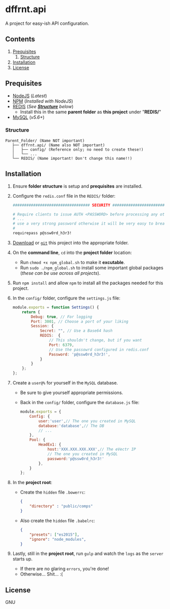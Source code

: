 # dffrnt.api
A project for easy-ish API configuration.

## Contents

1. [Prequisites](#prequisites)
   1. [Structure](#structure)
1. [Installation](#installation)
1. [License](#license)

## Prequisites
* [NodeJS](https://nodejs.org/en/) (_Latest_)
* [NPM](https://nodejs.org/en/) (_Installed with NodeJS_)
* [REDIS](https://redis.io/download) (_See **[Structure](#structure)** below_)
  * Install this in the same **parent folder** as **this project** under "**REDIS/**"
* [MySQL](https://dev.mysql.com/downloads/mysql/) (_v5.6+_)
  
### Structure

```
Parent_Folder/ (Name NOT important)
   ├── dffrnt.api/ (Name also NOT important)
   │   ├── config/ (Reference only; no need to create these!)
   │   └── ...
   └── REDIS/ (Name important! Don't change this name!!)
```

## Installation
1. Ensure **folder structure** is setup and **prequisites** are installed.
1. Configure the `redis.conf` file in the `REDIS/` folder:

   ```bash
   ################################## SECURITY ###################################

   # Require clients to issue AUTH <PASSWORD> before processing any other
   # ...
   # use a very strong password otherwise it will be very easy to break.
   #
   requirepass p@ssw0rd_h3r3!
   ```
1. [Download](https://github.com/LeShaunJ/dffrnt.api/archive/master.zip) or [`git`](https://github.com/LeShaunJ/dffrnt.api.git) this project into the appropriate folder.
1. On the **command line**, `cd` into the **project folder** location:
   * Run `chmod +x npm_global.sh` to make it **excutable**.
   * Run `sudo ./npm_global.sh` to install some important global packages (_these can be use across all projects_).
1. Run `npm install` and allow `npm` to install all the packages needed for this project.
1. In the `config/` folder, configure the `settings.js` file:

   ```javascript
   module.exports = function Settings() { 
       return {
           Debug: true, // For logging
           Port: 3001, // Choose a port of your liking
           Session: {
               Secret: "", // Use a Base64 hash 
               REDIS:  {
                   // This shouldn't change, but if you want
                   Port: 6379, 
                   // Use the passowrd configured in redis.conf
                   Password: 'p@ssw0rd_h3r3!',
               }
           }
       };  
   };
   ```
1. Create a `user@%` for yourself in the `MySQL` database.
   * Be sure to give yourself appropriate permissions.
   * Back in the `config/` folder, configure the `database.js` file:
   
     ```javascript
     module.exports = {
         Config: {
             user:'user',// The one you created in MySQL
             database:'database',// The DB
             // ...
         },
         Pool: {
             HeadEx1: {
                 host:'XXX.XXX.XXX.XXX',// The eVectr IP
                 // The one you created in MySQL 
                 password:'p@ssw0rd_h3r3!' 
             },
         }
     };
     ```
1. In the **project root**: 
   * Create the `hidden` file `.bowerrc`:
   
      ```json
      {
          "directory" : "public/comps"
      }
      ```
   * Also create the `hidden` file `.babelrc`:
   
      ```json
      {
          "presets": ["es2015"],
          "ignore": "node_modules",
      }
      ```
1. Lastly, still in the **project root**, run `gulp` and watch the `logs` as the `server` starts up.
   * If there are no glaring `errors`, you're done!
   * Otherwise... Shit... :(
   
## License

GNU
